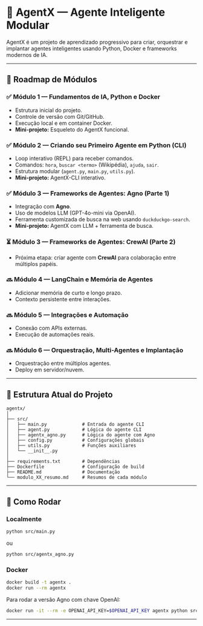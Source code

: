 # 🤖 AgentX — Agente Inteligente Modular

AgentX é um projeto de aprendizado progressivo para criar, orquestrar e implantar agentes inteligentes usando Python, Docker e frameworks modernos de IA.

---

## 📅 Roadmap de Módulos

### ✅ Módulo 1 — Fundamentos de IA, Python e Docker
- Estrutura inicial do projeto.
- Controle de versão com Git/GitHub.
- Execução local e em container Docker.
- **Mini-projeto:** Esqueleto do AgentX funcional.

### ✅ Módulo 2 — Criando seu Primeiro Agente em Python (CLI)
- Loop interativo (REPL) para receber comandos.
- Comandos: `hora`, `buscar <termo>` (Wikipédia), `ajuda`, `sair`.
- Estrutura modular (`agent.py`, `main.py`, `utils.py`).
- **Mini-projeto:** AgentX-CLI interativo.

### ✅ Módulo 3 — Frameworks de Agentes: Agno (Parte 1)
- Integração com **Agno**.
- Uso de modelos LLM (GPT-4o-mini via OpenAI).
- Ferramenta customizada de busca na web usando `duckduckgo-search`.
- **Mini-projeto:** AgentX com LLM + ferramenta de busca.

### ⏳ Módulo 3 — Frameworks de Agentes: CrewAI (Parte 2)
- Próxima etapa: criar agente com **CrewAI** para colaboração entre múltiplos papéis.

### 🔜 Módulo 4 — LangChain e Memória de Agentes
- Adicionar memória de curto e longo prazo.
- Contexto persistente entre interações.

### 🔜 Módulo 5 — Integrações e Automação
- Conexão com APIs externas.
- Execução de automações reais.

### 🔜 Módulo 6 — Orquestração, Multi-Agentes e Implantação
- Orquestração entre múltiplos agentes.
- Deploy em servidor/nuvem.

---

## 📂 Estrutura Atual do Projeto
```
agentx/
│
├── src/
│   ├── main.py             # Entrada do agente CLI
│   ├── agent.py            # Lógica do agente CLI
│   ├── agentx_agno.py      # Lógica do agente com Agno
│   ├── config.py           # Configurações globais
│   ├── utils.py            # Funções auxiliares
│   └── __init__.py
│
├── requirements.txt        # Dependências
├── Dockerfile              # Configuração de build
├── README.md               # Documentação
└── modulo_XX_resumo.md     # Resumos de cada módulo
```

---

## 🚀 Como Rodar
### Localmente
```bash
python src/main.py
```
ou
```bash
python src/agentx_agno.py
```

### Docker
```bash
docker build -t agentx .
docker run --rm agentx
```

Para rodar a versão Agno com chave OpenAI:
```bash
docker run -it --rm -e OPENAI_API_KEY=$OPENAI_API_KEY agentx python src/agentx_agno.py
```

---
